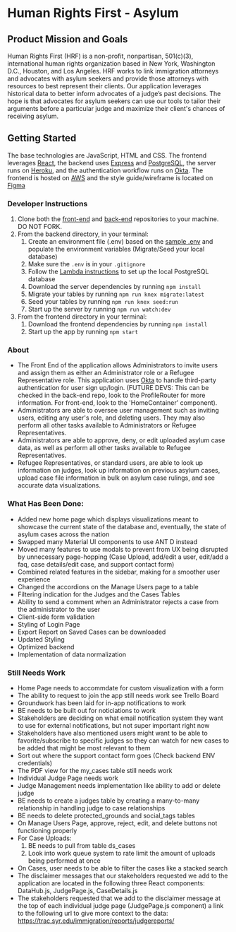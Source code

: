 # Human Rights First - Asylum

## Product Mission and Goals

Human Rights First (HRF) is a non-profit, nonpartisan, 501(c)(3), international human rights organization based in New York, Washington D.C., Houston, and Los Angeles. HRF works to link immigration attorneys and advocates with asylum seekers and provide those attorneys with resources to best represent their clients. Our application leverages historical data to better inform advocates of a judge’s past decisions. The hope is that advocates for asylum seekers can use our tools to tailor their arguments before a particular judge and maximize their client's chances of receiving asylum.

## Getting Started
The base technologies are JavaScript, HTML and CSS. The frontend leverages [React](https://reactjs.org/), the backend uses [Express](https://expressjs.com/) and [PostgreSQL](https://www.postgresql.org/), the server runs on [Heroku](heroku.com), and the authentication workflow runs on [Okta](https://developer.okta.com/okta-sdk-nodejs/jsdocs/). The frontend is hosted on [AWS](https://aws.amazon.com/) and the style guide/wireframe is located on [Figma](https://www.figma.com/file/V2XbE5rpvqrNLOXs3m82k8/HRF-Asylum-Labs34-A)

### Developer Instructions
1. Clone both the [front-end](https://github.com/Lambda-School-Labs/human-rights-first-asylum-fe-a) and [back-end](https://github.com/Lambda-School-Labs/human-rights-first-asylum-be-a) repositories to your machine. DO NOT FORK.
1. From the backend directory, in your terminal:
    1. Create an environment file (.env) based on the [sample .env](https://github.com/Lambda-School-Labs/human-rights-first-asylum-fe-a/blob/main/.env.sample) and populate the environment variables (Migrate/Seed your local database)
    1. Make sure the `.env` is in your `.gitignore`
    1. Follow the [Lambda instructions](https://docs.labs.lambdaschool.com/api/#setup-postgres) to set up the local PostgreSQL database
    1. Download the server dependencies by running `npm install`
    1. Migrate your tables by running `npm run knex migrate:latest`
    1. Seed your tables by running `npm run knex seed:run`
    1. Start up the server by running `npm run watch:dev`
1. From the frontend directory in your terminal:
    1. Download the frontend dependencies by running `npm install`
    1. Start up the app by running `npm start`

### About

- The Front End of the application allows Administrators to invite users and assign them as either an Administrator role or a Refugee Representative role. This application uses [Okta](https://www.okta.com/) to handle third-party authentication for user sign up/login. (FUTURE DEVS: This can be checked in the back-end repo, look to the ProfileRouter for more information. For front-end, look to the 'HomeContainer' component).
- Administrators are able to oversee user management such as inviting users, editing any user's role, and deleting users. They may also perform all other tasks available to Administrators or Refugee Representatives.
- Administrators are able to approve, deny, or edit uploaded asylum case data, as well as perform all other tasks available to Refugee Representatives.
- Refugee Representatives, or standard users, are able to look up information on judges, look up information on previous asylum cases, upload case file information in bulk on asylum case rulings, and see accurate data visualizations.

### What Has Been Done:

- Added new home page which displays visualizations meant to showcase the current state of the database and, eventually, the state of asylum cases across the nation
- Swapped many Material UI components to use ANT D instead
- Moved many features to use modals to prevent from UX being disrupted by unnecessary page-hopping (Case Upload, add/edit a user, edit/add a faq, case details/edit case, and support contact form)
- Combined related features in the sidebar, making for a smoother user experience
- Changed the accordions on the Manage Users page to a table
- Filtering indication for the Judges and the Cases Tables
- Ability to send a comment when an Administrator rejects a case from the administrator to the user
- Client-side form validation
- Styling of Login Page
- Export Report on Saved Cases can be downloaded
- Updated Styling 
- Optimized backend
- Implementation of data normalization

### Still Needs Work

- Home Page needs to accommdate for custom visualization with a form
- The ability to request to join the app still needs work see Trello Board
- Groundwork has been laid for in-app notifications to work
- BE needs to be built out for noticiations to work
- Stakeholders are deciding on what email notification system they want to use for external notifications, but not super important right now
- Stakeholders have also mentioned users might want to be able to favorite/subscribe to specific judges so they can watch for new cases to be added that might be most relevant to them
- Sort out where the support contact form goes (Check backend ENV credentials)
- The PDF view for the my_cases table still needs work
- Individual Judge Page needs work 
- Judge Management needs implementation like ability to add or delete judge
- BE needs to create a judges table by creating a many-to-many relationship in handling judge to case relationships
- BE needs to delete protected_grounds and social_tags tables
- On Manage Users Page, approve, reject, edit, and delete buttons not functioning properly  
- For Case Uploads:
    1. BE needs to pull from table ds_cases
    2. Look into work queue system to rate limit the amount of uploads being performed at once
- On Cases, user needs to be able to filter the cases like a stacked search
- The disclaimer messages that our stakeholders requested we add to the application are located in the following three React components: DataHub.js, JudgePage.js, CaseDetails.js
- The stakeholders requested that we add to the disclaimer message at the top of each individual judge page (JudgePage.js component) a link to the following url to give more context to the data: https://trac.syr.edu/immigration/reports/judgereports/

